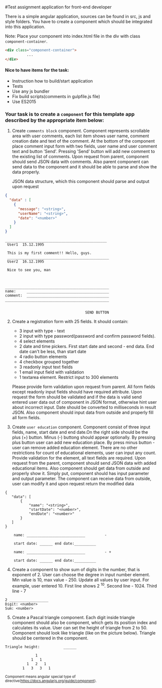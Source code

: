 #Test assignment application for front-end developer

There is a simple angular application, sources can be found in src, js and style folders. You have to create a component which should be integrated into this application. 

Note: Place your component into index.html file in the div with class `component-container`.

  ```html
  <div class="component-container">
            ...
  </div>
```

#### Nice to have items for the task: 
* Instruction how to build/start application
* Tests
* Use any js bundler
* Fix build scripts(comments in gulpfile.js file)
* Use ES2015


### Your task is to create a ``component`` for this template app described by the appropriate item below:
1. Create `comments block` component. Component represents scrollable area with user comments, each list item shows user name, comment creation date and text of the comment. At the bottom of the component place comment input form with two fields, user name and user comment text and button 'Send'. Pressing 'Send' button will add new comment to the existing list of comments. Upon request from parent, component should send JSON data with comments. Also parent component can send data to the component and it should be able to parse and show the data properly.
  
      JSON data structure, which this component should parse and output upon request
  ```json
  {
    "data" : [
      {
        "message": "<string>",
        "userName": "<string>",
        "date": "<number>"
      }
    ]
  }
```   
   ```
   _______________________________________________
    User1  15.12.1995
    
    This is my first comment!! Hello, guys.
    _______________________________________________
    User2  16.12.1995
        
    Nice to see you, man
    
    
    
   ________________________________________________
   name:     ______________________________________ 
   comment:  ______________________________________
   ________________________________________________
    

                                        SEND BUTTON 
```

2. Create a registration form with 25 fields. It should contain: 
      * 3 input with type - text
      * 2 input with type password(password and confirm password fields).
      * 4 select elements
      * 2 date and time pickers. First start date and second - end data. End date can't be less, than start date
      * 4 radio button elements
      * 4 checkbox grouped together
      * 3 readonly input text fields
      * 1 email input field with validation
      * 1 textarea element. Restrict input to 300 elements
      
      Please provide form validation upon request from parent. All form fields except readonly input fields should have required attribute. Upon request the form should be validated and if the data is valid send entered user data out of component in JSON format, otherwise hint user about incorrect input. Date should be converted to milliseconds in result JSON. Also component should input data from outside and properly fill all form fields.

3. Create `user education` component. Component consist of three input fields, name, start date and end date.On the right side should be the plus (+) button. Minus (-) buttong should appear optionally. By pressing plus button user can add new education place. By press minus button - user can remove added education element. There are no other restrictions for count of educational elements, user can input any count. Provide validation for the element, all text fields are required. Upon request from the parent, component should send JSON data with added educational items. Also component should get data from outside and properly show it. Simply put, component should has input parameter and output parameter. The component can receive data from outside, user can modify it and upon request return the modified data
 ```
 {
    "data": [
        {
            "name": "<string>",
            "startDate": "<number>",
            "endDate": "<number>"
        }
    ]
 }
```  
   
 ```
     name: ___________________________         - 
     
     start date: ______ end date:__________  
               
     name: ___________________________         - + 
          
     start date: ______ end date:__________
```               
4. Create a component to show sum of digits in the number, that is exponent of 2. User can choose the degree in input number element. Min value is 10, max value - 250. Update all values by user input. For example, user entered 10. First line shows  2 <sup>10</sup>. Second line - 1024. Third line - 7
 ```
 2 __________________
 Digit: <number>
 Sum: <number>    
```      

5. Create a Pascal triangle component. Each digit inside triangle component should also be component, which gets its position index and calculates its value. User can set the height of triangle from 2 to 50. Component should look like triangle (like on the picture below). Triangle should be centered in the component.
   
  ```
Triangle height:           ______
   
                1
              1   1
            1   2   1
          1   3   3   1
```

<sub>Component means angular special type of directive(https://docs.angularjs.org/guide/component).</sub>
